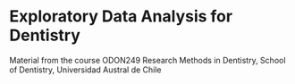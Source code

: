 # Exploratory Data Analysis for Dentistry

Material from the course ODON249 Research Methods in Dentistry, School of Dentistry, Universidad Austral de Chile